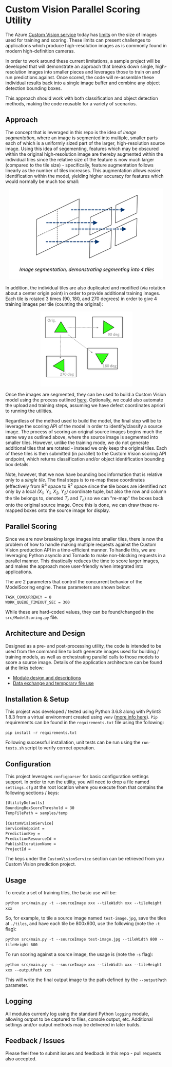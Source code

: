 # Custom Vision Parallel Scoring Utility
  
The Azure [Custom Vision service][1] today has [limits][2] on the size of images used for training and scoring. These limits can present challenges to applications which produce high-resolution images as is commonly found in modern high-definition cameras.

In order to work around these current limitations, a sample project will be developed that will demonstrate an approach that breaks down single, high-resolution images into smaller pieces and leverages those to train on and run predictions against. Once scored, the code will re-assemble these individual results back into a single image buffer and combine any object detection bounding boxes.

This approach should work with both classification and object detection methods, making the code reusable for a variety of scenarios.

## Approach

The concept that is leveraged in this repo is the idea of _image segmentation_, where an image is segmented into multiple, smaller parts each of which is a uniformly sized part of the larger, high-resolution source image. Using this idea of segementing, features which may be obscured within the original high-resolution image are thereby augmented within the individual tiles since the relative size of the feature is now much larger (compared to the tile size) - specifically, feature augmentation follows linearly as the number of tiles increases. This augmentation allows easier identification within the model, yielding higher accuracy for features which would normally be much too small:

<p align="center"> 
    <img src="docs/segmentation-example-1.png">
</p>

In addition, the individual tiles are also duplicated and modified (via rotation about a center origin point) in order to provide additional training images. Each tile is rotated 3 times (90, 180, and 270 degrees) in order to give 4 training images per tile (counting the original):

<p align="center"> 
    <img src="docs/rotation-example-1.png">
</p>

Once the images are segmented, they can be used to build a Custom Vision model using the process outlined [here][3]. Optionally, we could also automate the upload and training steps, assuming we have defect coordinates apriori to running the utilities.

Regardless of the method used to build the model, the final step will be to leverage the scoring API of the model in order to identify/classify a source image. The process of scoring an original source images begins much the same way as outlined above, where the source image is segmented into smaller tiles. However, unlike the training mode, we do not generate additional tiles that are rotated - instead we only keep the original tiles. Each of these tiles is then submitted (in parallel) to the Custom Vision scoring API endpoint, which returns classification and/or object identification bounding box details.

Note, however, that we now have bounding box information that is relative only to a *single tile*. The final steps is to re-map these coordinates (effectively from R<sup>4</sup> space to R<sup>2</sup> space since the tile boxes are identified not only by a local _(X<sub>1</sub>, Y<sub>1</sub>, X<sub>2</sub>, Y<sub>2</sub>)_ coordinate tuple, but also the row and column the tile belongs to, denoted _T<sub>r</sub>_ and _T<sub>c</sub>_) so we can "re-map" the boxes back onto the original source image. Once this is done, we can draw these re-mapped boxes onto the source image for display.

## Parallel Scoring

Since we are now breaking large images into smaller tiles, there is now the problem of how to handle making multiple requests against the Custom Vision preduction API in a time-efficient manner. To handle this, we are leveraging Python asyncIo and Tornado to make non-blocking requests in a parallel manner. This drastically reduces the time to score larger images, and makes the approach more user-friendly when integrated into applications.

The are 2 parameters that control the concurrent behavior of the ModelScoring engine. These parameters are shown below:

```
TASK_CONCURRENCY = 8
WORK_QUEUE_TIMEOUT_SEC = 300
```

While these are hard-coded values, they can be found/changed in the `src/ModelScoring.py` file.

## Architecture and Design

Designed as a pre- and post-processing utility, the code is intended to be used from the command line to both generate images used for building / training models, as well as orchestrating parallel calls to those models to score a source image. Details of the application architecture can be found at the links below:

* [Module design and descriptions](docs/module-design.md)
* [Data exchange and temporary file use](docs/data-exchange.md)

## Installation & Setup

This project was developed / tested using Python 3.6.8 along with Pylint3 1.8.3 from a virtual environment created using `venv` ([more info here][4]). `Pip` requirements can be found in the `requirements.txt` file using the following: 

`pip install -r requirements.txt`

Following successful installation, unit tests can be run using the `run-tests.sh` script to verify correct operation.

## Configuration

This project leverages `configparser` for basic configuration settings support. In order to run the utility, you will need to drop a file named `settings.cfg` at the root location where you execute from that contains the following sections / keys:

```
[UtilityDefaults]
BoundingBoxScoreThreshold = 30
TempFilePath = samples/temp

[CustomVisionService]
ServiceEndpoint = 
PredictionKey = 
PredictionResourceId = 
PublishIterationName = 
ProjectId = 
```

The keys under the `CustomVisionService` section can be retrieved from you Custom Vision prediction project.

## Usage

To create a set of training tiles, the basic use will be:

`python src/main.py -t --sourceImage xxx --tileWidth xxx --tileHeight xxx`

So, for example, to tile a source image named `test-image.jpg`, save the tiles at `./tiles`, and have each tile be 800x600, use the following (note the `-t` flag):

`python src/main.py -t --sourceImage test-image.jpg --tileWidth 800 --tileHeight 600`

To run scoring against a source image, the usage is (note the `-s` flag):

`python src/main.py -s --sourceImage xxx --tileWidth xxx --tileHeight xxx --outputPath xxx`

This will write the final output image to the path defined by the `--outputPath` parameter.

## Logging

All modules currenly log using the standard Python `logging` module, allowing output to be captured to files, console output, etc. Additional settings and/or output methods may be delivered in later builds.

## Feedback / Issues

Please feel free to submit issues and feedback in this repo - pull requests also accepted.


[1]: https://docs.microsoft.com/en-us/azure/cognitive-services/custom-vision-service/home
[2]: https://docs.microsoft.com/en-us/azure/cognitive-services/custom-vision-service/limits-and-quotas
[3]: https://docs.microsoft.com/en-us/azure/cognitive-services/custom-vision-service/get-started-build-detector 
[4]: https://docs.python.org/3.6/library/venv.html 